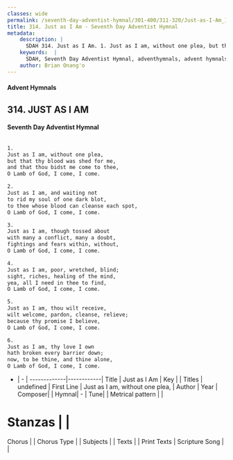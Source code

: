 ```yaml
---
classes: wide
permalink: /seventh-day-adventist-hymnal/301-400/311-320/Just-as-I-Am_1/
title: 314. Just as I Am - Seventh Day Adventist Hymnal
metadata:
    description: |
      SDAH 314. Just as I Am. 1. Just as I am, without one plea, but that thy blood was shed for me, and that thou bidst me come to thee, O Lamb of God, I come, I come.
    keywords:  |
      SDAH, Seventh Day Adventist Hymnal, adventhymnals, advent hymnals, Just as I Am, Just as I am, without one plea, 
    author: Brian Onang'o
---
```


#### Advent Hymnals
## 314. JUST AS I AM
#### Seventh Day Adventist Hymnal

```txt

1.
Just as I am, without one plea,
but that thy blood was shed for me,
and that thou bidst me come to thee,
O Lamb of God, I come, I come.

2.
Just as I am, and waiting not
to rid my soul of one dark blot,
to thee whose blood can cleanse each spot,
O Lamb of God, I come, I come.

3.
Just as I am, though tossed about
with many a conflict, many a doubt,
fightings and fears within, without,
O Lamb of God, I come, I come.

4.
Just as I am, poor, wretched, blind;
sight, riches, healing of the mind,
yea, all I need in thee to find,
O Lamb of God, I come, I come.

5.
Just as I am, thou wilt receive,
wilt welcome, pardon, cleanse, relieve;
because thy promise I believe,
O Lamb of God, I come, I come.

6.
Just as I am, thy love I own
hath broken every barrier down;
now, to be thine, and thine alone,
O Lamb of God, I come, I come.

```

- |   -  |
-------------|------------|
Title | Just as I Am |
Key |  |
Titles | undefined |
First Line | Just as I am, without one plea, |
Author | 
Year | 
Composer|  |
Hymnal|  - |
Tune|  |
Metrical pattern | |
# Stanzas |  |
Chorus |  |
Chorus Type |  |
Subjects |  |
Texts |  |
Print Texts | 
Scripture Song |  |
  
